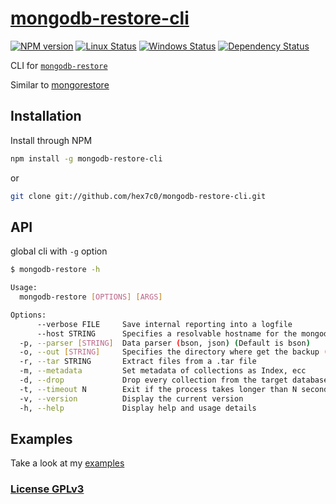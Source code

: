 # [mongodb-restore-cli](https://github.com/hex7c0/mongodb-restore-cli)

[![NPM version](https://img.shields.io/npm/v/mongodb-restore-cli.svg)](https://www.npmjs.com/package/mongodb-restore-cli)
[![Linux Status](https://img.shields.io/travis/hex7c0/mongodb-restore-cli.svg?label=linux)](https://travis-ci.org/hex7c0/mongodb-restore-cli)
[![Windows Status](https://img.shields.io/appveyor/ci/hex7c0/mongodb-restore-cli.svg?label=windows)](https://ci.appveyor.com/project/hex7c0/mongodb-restore-cli)
[![Dependency Status](https://img.shields.io/david/hex7c0/mongodb-restore-cli.svg)](https://david-dm.org/hex7c0/mongodb-restore-cli)

CLI for [`mongodb-restore`](https://github.com/hex7c0/mongodb-restore)

Similar to [mongorestore](http://docs.mongodb.org/manual/reference/program/mongorestore/)

## Installation

Install through NPM

```bash
npm install -g mongodb-restore-cli
```
or
```bash
git clone git://github.com/hex7c0/mongodb-restore-cli.git
```

## API

global cli with `-g` option
```bash
$ mongodb-restore -h

Usage:
  mongodb-restore [OPTIONS] [ARGS]

Options: 
      --verbose FILE     Save internal reporting into a logfile
      --host STRING      Specifies a resolvable hostname for the mongod 
  -p, --parser [STRING]  Data parser (bson, json) (Default is bson)
  -o, --out [STRING]     Specifies the directory where get the backup (Default is ./)
  -r, --tar STRING       Extract files from a .tar file
  -m, --metadata         Set metadata of collections as Index, ecc
  -d, --drop             Drop every collection from the target database 
  -t, --timeout N        Exit if the process takes longer than N seconds
  -v, --version          Display the current version
  -h, --help             Display help and usage details
```

## Examples

Take a look at my [examples](examples)

### [License GPLv3](LICENSE)
